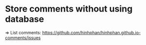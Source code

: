 # Store comments without using database
=> List comments: https://github.com/hinhphan/hinhphan.github.io-comments/issues
